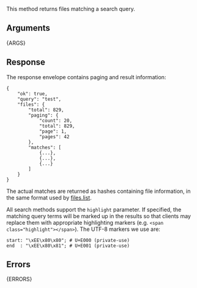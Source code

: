 
This method returns files matching a search query.


## Arguments

{ARGS}


## Response

The response envelope contains paging and result information:

	{
	    "ok": true,
	    "query": "test",
	    "files": {
	        "total": 829,
	        "paging": {
	            "count": 20,
	            "total": 829,
	            "page": 1,
	            "pages": 42
	        },
	        "matches": [
	            {...},
	            {...},
	            {...}
	        ]
	    }
	}

The actual matches are returned as hashes containing file information, in the same format used by
[files.list](/methods/files.list).

All search methods support the `highlight` parameter. If specified, the matching query terms will be marked 
up in the results so that clients may replace them with appropriate highlighting markers
(e.g. `<span class="highlight"></span>`). The UTF-8 markers we use are:

	start: "\xEE\x80\x80"; # U+E000 (private-use)
	end  : "\xEE\x80\x81"; # U+E001 (private-use)


## Errors

{ERRORS}
